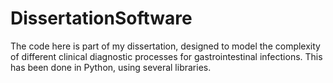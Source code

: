 # DissertationSoftware

The code here is part of my dissertation, designed to model the complexity of
different clinical diagnostic processes for gastrointestinal infections. This has been done in Python, using several libraries.
